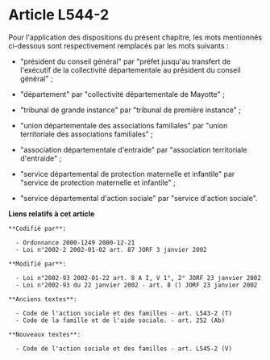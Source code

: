 # Article L544-2

Pour l'application des dispositions du présent chapitre, les mots mentionnés ci-dessous sont respectivement remplacés par les
mots suivants :

- "président du conseil général" par "préfet jusqu'au transfert de l'exécutif de la collectivité départementale au président
du conseil général" ;

- "département" par "collectivité départementale de Mayotte" ;

- "tribunal de grande instance" par "tribunal de première instance" ;

- "union départementale des associations familiales" par "union territoriale des associations familiales" ;

- "association départementale d'entraide" par "association territoriale d'entraide" ;

- "service départemental de protection maternelle et infantile" par "service de protection maternelle et infantile" ;

- "service départemental d'action sociale" par "service d'action sociale".

**Liens relatifs à cet article**

	**Codifié par**:

	  - Ordonnance 2000-1249 2000-12-21
	  - Loi n°2002-2 2002-01-02 art. 87 JORF 3 janvier 2002

	**Modifié par**:

	  - Loi n°2002-93 2002-01-22 art. 8 A I, V 1°, 2° JORF 23 janvier 2002
	  - Loi n°2002-93 du 22 janvier 2002 - art. 8 () JORF 23 janvier 2002

	**Anciens textes**:

	  - Code de l'action sociale et des familles - art. L543-2 (T)
	  - Code de la famille et de l'aide sociale. - art. 252 (Ab)

	**Nouveaux textes**:

	  - Code de l'action sociale et des familles - art. L545-2 (V)

